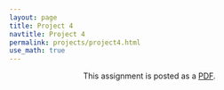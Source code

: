 ```yaml
---
layout: page
title: Project 4
navtitle: Project 4
permalink: projects/project4.html
use_math: true
---
```

<center>

This assignment is posted as a <a href="hw-pendulum.pdf">PDF</a>.

</center>

